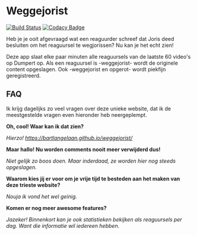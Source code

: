 # Weggejorist
[![Build Status](https://travis-ci.org/bartlangelaan/weggejorist.svg?branch=master)](https://travis-ci.org/bartlangelaan/weggejorist)
[![Codacy Badge](https://api.codacy.com/project/badge/Grade/6c0fc5c002d04a1b8150c6ed68c63ef6)](https://www.codacy.com/app/langelaanbart/weggejorist?utm_source=github.com&utm_medium=referral&utm_content=bartlangelaan/weggejorist&utm_campaign=badger)

Heb je je ooit afgevraagd wat een reaguurder schreef dat Joris deed besluiten om het reaguursel te wegjorissen? Nu kan je het echt zien!

Deze app slaat elke paar minuten alle reaguursels van de laatste 60 video's op Dumpert op. Als een reaguursel is -weggejorist- wordt de originele content opgeslagen. Ook -weggejorist en opgerot- wordt piekfijn geregistreerd.

## FAQ

Ik krijg dagelijks zo veel vragen over deze unieke website, dat ik de meestgestelde vragen even hieronder heb neergeplempt.

**Oh, cool! Waar kan ik dat zien?**

*Hierzo! https://bartlangelaan.github.io/weggejorist/*

**Maar hallo! Nu worden comments nooit meer verwijderd dus!**

*Niet gelijk zo boos doen. Maar inderdaad, ze worden hier nog steeds opgeslagen.*

**Waarom kies jij er voor om je vrije tijd te besteden aan het maken van deze trieste website?**

*Nouja ik vond het wel geinig.*

**Komen er nog meer awesome features?**

*Jazeker! Binnenkort kan je ook statistieken bekijken als reaguursels per dag. Want die informatie wil iedereen hebben.*
